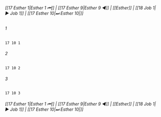 
###### [[17 Esther 1|Esther 1 ⏮]] | [[17 Esther 9|Esther 9 ◀]] | [[Esther]] | [[18 Job 1|▶ Job 1]] | [[17 Esther 10|⏭ Esther 10|]]

###### 1
``` verse
17 10 1 
```
###### 2
``` verse
17 10 2 
```
###### 3
``` verse
17 10 3 
```

###### [[17 Esther 1|Esther 1 ⏮]] | [[17 Esther 9|Esther 9 ◀]] | [[Esther]] | [[18 Job 1|▶ Job 1]] | [[17 Esther 10|⏭ Esther 10|]]

